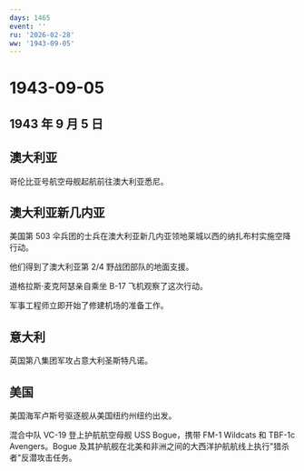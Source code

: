 ```yaml
---
days: 1465
event: ''
ru: '2026-02-28'
ww: '1943-09-05'
---
```


# 1943-09-05

## 1943 年 9 月 5 日

## 澳大利亚

哥伦比亚号航空母舰起航前往澳大利亚悉尼。

## 澳大利亚新几内亚

美国第 503
伞兵团的士兵在澳大利亚新几内亚领地莱城以西的纳扎布村实施空降行动。

他们得到了澳大利亚第 2/4 野战团部队的地面支援。

道格拉斯·麦克阿瑟亲自乘坐 B-17 飞机观察了这次行动。

军事工程师立即开始了修建机场的准备工作。

## 意大利

英国第八集团军攻占意大利圣斯特凡诺。

## 美国

美国海军卢斯号驱逐舰从美国纽约州纽约出发。

混合中队 VC-19 登上护航航空母舰 USS Bogue，携带 FM-1 Wildcats 和 TBF-1c
Avengers。Bogue
及其护航舰在北美和非洲之间的大西洋护航航线上执行"猎杀者"反潜攻击任务。